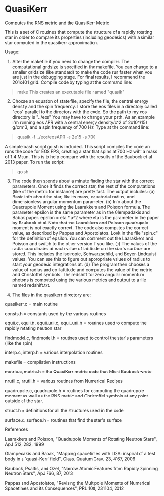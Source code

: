 # QuasiKerr
Computes the RNS metric and the QuasiKerr Metric

This is a set of C routines that compute the structure of a rapidly rotating star in order to compare its properties (including geodesics) with a similar star computed in the quasikerr approximation. 

Usage:
1. Alter the makefile if you need to change the compiler. The computational gridsize is specified in the makefile. 
You can change to a smaller gridsize (like standard) to make the code run faster when you are just in the debugging
stage. For final results, I recommend the 201x401 grid. Compile code by typing at the command line:
> make
This creates an executable file named "quasik"

2. Choose an equation of state file, specify the file, the central energy density and the spin frequency. 
I store the eos files in a directory called "eos" parallel to the directory with the code. So the path to 
my eos directory is "../eos" You may have to change your path. As an example I'm running eos APR with a 
central energy density/c^2 of 2x10^{15} g/cm^3, and a spin frequency of 700 Hz. Type at the command line:
> quasik -f ../eos/eosAPR -e 2e15 -s 700

A simple bash script go.sh is included. This script compiles the code an runs the code for EOS FPS, creating a star that spins at 700 Hz wiht a mass of 1.4 Msun. This is to help compare with the results of the Baubock et al 2013 paper. To run the script:
> go.sh

3. The code then spends about a minute finding the star with the correct parameters. Once it finds the correct star, the rest of the computations (like of the metric for instance) are pretty fast. The output includes:
(a) Basic info about the star, like its mass, equatorial radius, and dimensionless angular momentum parameter.
(b) Info about the Quadrupole Moment using the Laarakkers and Poisson formula. The parameter epsilon is the same parameter as 
in the Glempadakis and Babak paper. epsilon = eta * a^2 where eta is the parameter in the paper by Baubock et al. Note that the Laarakkers and Poisson quadrupole moment is not exactly correct. The code also computes the correct value, as described by Pappas and Apostolatos. Look in the file "spin.c" for the definition of epsilon. You can comment out the Laarakkers and Poisson and switch to the other version if you like.
(c) The values of the radial coordinates at each value of lattitude on the star's surface are stored. 
This includes the isotropic, Schwarzschild, and Boyer-Lindquist values. You can use this to figure out appropriate values 
of radius to start your geodesic integrations at.
(d) The program then chooses a value of radius and co-lattitude and computes the value of the metric and Christoffel symbols. The redshift for zero angular momentum photons is computed using the various metrics and output to a file named redshift.txt.

4. The files in the quasikerr directory are:

quasikerr.c = main routine

consts.h = constants used by the various routines

equil.c, equil.h, equil_util.c, equil_util.h = routines used to compute the rapidly rotating neutron star

findmodel.c, findmodel.h = routines used to control the star's parameters (like the spin)

interp.c, interp.h = various interpolation routines

makefile = compilation instructions

metric.c, metric.h = the QuasiKerr metric code that Michi Baubock wrote

nrutil.c, nrutil.h = various routines from Numerical Recipes

quadrupole.c, quadrupole.h = routines for computing the quadrupole moment as well as the RNS metric and
	      Christoffel symbols at any point outside of the star.
       
struct.h = definitions for all the structures used in the code

surface.c, surface.h = routines that find the star's surface

References

Laarakkers and Poisson,  "Quadrupole Moments of Rotating Neutron Stars", ApJ 512, 282, 1999

Glampedakis and Babak, "Mapping spacetimes with LISA: inspiral of a test body in a `quasi-Kerr' field", Class. Quatum Grav. 23, 4167, 2006

Baubock, Psaltis, and Ozel, "Narrow Atomic Features from Rapidly Spinning Neutron Stars", ApJ 766, 87, 2013

Pappas and Apostolatos, "Revising the Multipole Moments of Numerical Spacetimes and its Consequences", PRL 108, 231104, 2012




